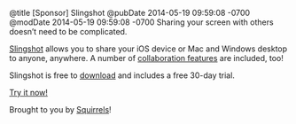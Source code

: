@title [Sponsor] Slingshot
@pubDate 2014-05-19 09:59:08 -0700
@modDate 2014-05-19 09:59:08 -0700
Sharing your screen with others doesn&rsquo;t need to be complicated.

<a href="http://slingshotapp.com/?utm_source=Website&utm_medium=Sponsor&utm_campaign=Inessential">Slingshot</a> allows you to share your iOS device or Mac and Windows desktop to anyone, anywhere. A number of <a href="http://www.airsquirrels.com/slingshot/features/?utm_source=Website&utm_medium=Sponsor&utm_campaign=Inessential">collaboration features</a> are included, too!

Slingshot is free to <a href="http://www.airsquirrels.com/slingshot/download/?utm_source=Website&utm_medium=Sponsor&utm_campaign=Inessential">download</a> and includes a free 30-day trial.

<a href="http://www.airsquirrels.com/slingshot/download?utm_source=Website&utm_medium=Sponsor&utm_campaign=Inessential">Try it now!</a>

Brought to you by <a href="http://airsquirrels.com?utm_source=Website&utm_medium=Sponsor&utm_campaign=Inessential">Squirrels</a>!
